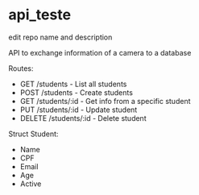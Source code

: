 # api_teste
edit repo name and description

API to exchange information of a camera to a database

Routes:
- GET /students - List all students
- POST /students - Create students
- GET /students/:id - Get info from a specific student
- PUT /students/:id - Update student
- DELETE /students/:id - Delete student

Struct Student:
- Name 
- CPF
- Email
- Age 
- Active


